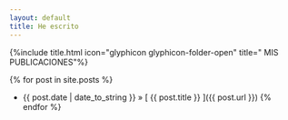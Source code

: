 ```yaml
---
layout: default
title: He escrito
---
```

{%include title.html icon="glyphicon glyphicon-folder-open" title=" MIS PUBLICACIONES"%}

{% for post in site.posts %}
* {{ post.date | date_to_string }} &raquo; [ {{ post.title }} ]({{ post.url }})
{% endfor %}
